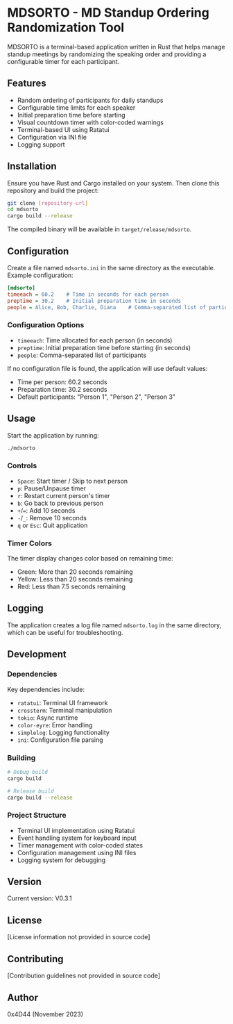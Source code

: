# MDSORTO - MD Standup Ordering Randomization Tool

MDSORTO is a terminal-based application written in Rust that helps manage standup meetings by randomizing the speaking order and providing a configurable timer for each participant.

## Features

- Random ordering of participants for daily standups
- Configurable time limits for each speaker
- Initial preparation time before starting
- Visual countdown timer with color-coded warnings
- Terminal-based UI using Ratatui
- Configuration via INI file
- Logging support

## Installation

Ensure you have Rust and Cargo installed on your system. Then clone this repository and build the project:

```bash
git clone [repository-url]
cd mdsorto
cargo build --release
```

The compiled binary will be available in `target/release/mdsorto`.

## Configuration

Create a file named `mdsorto.ini` in the same directory as the executable. Example configuration:

```ini
[mdsorto]
timeeach = 60.2    # Time in seconds for each person
preptime = 30.2    # Initial preparation time in seconds
people = Alice, Bob, Charlie, Diana    # Comma-separated list of participants
```

### Configuration Options

- `timeeach`: Time allocated for each person (in seconds)
- `preptime`: Initial preparation time before starting (in seconds)
- `people`: Comma-separated list of participants

If no configuration file is found, the application will use default values:
- Time per person: 60.2 seconds
- Preparation time: 30.2 seconds
- Default participants: "Person 1", "Person 2", "Person 3"

## Usage

Start the application by running:

```bash
./mdsorto
```

### Controls

- `Space`: Start timer / Skip to next person
- `p`: Pause/Unpause timer
- `r`: Restart current person's timer
- `b`: Go back to previous person
- `+`/`=`: Add 10 seconds
- `-`/`_`: Remove 10 seconds
- `q` or `Esc`: Quit application

### Timer Colors

The timer display changes color based on remaining time:
- Green: More than 20 seconds remaining
- Yellow: Less than 20 seconds remaining
- Red: Less than 7.5 seconds remaining

## Logging

The application creates a log file named `mdsorto.log` in the same directory, which can be useful for troubleshooting.

## Development

### Dependencies

Key dependencies include:
- `ratatui`: Terminal UI framework
- `crossterm`: Terminal manipulation
- `tokio`: Async runtime
- `color-eyre`: Error handling
- `simplelog`: Logging functionality
- `ini`: Configuration file parsing

### Building

```bash
# Debug build
cargo build

# Release build
cargo build --release
```

### Project Structure

- Terminal UI implementation using Ratatui
- Event handling system for keyboard input
- Timer management with color-coded states
- Configuration management using INI files
- Logging system for debugging

## Version

Current version: V0.3.1

## License

[License information not provided in source code]

## Contributing

[Contribution guidelines not provided in source code]

## Author

0x4D44 (November 2023)